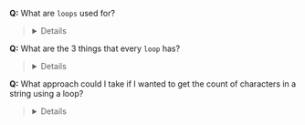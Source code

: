 **Q:** What are `loops` used for?

> <details> Loops are used for repeating a task for a number of times until the breaking condition for the loop is met. If the breaking condition is never met, then we will have produced an infinite loop so it is best to always ensure that the breaking condition will eventually be met. </details>

**Q:** What are the 3 things that every `loop` has?

> <details> Every loop has an initial value, a breaking condition, and an update expression. Our update expression is what gets us closer to our breaking condition in order for us to naturally break out of your for loop. </details> 

**Q:** What approach could I take if I wanted to get the count of characters in a string using a loop?

> <details> One of the best ways to accomplish this task is to create a cache object which will be initialized to an empty object literal, afterwards iterate through the string utilizing a for loop and then at each index position, create a conditional statement which would check to see if the object at current element exists as a property inside of the object and if it does, increment the count by 1 otherwise create the property in the object and assign it the value of 1 starting off. </details>